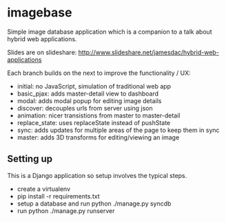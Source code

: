 imagebase
=========

Simple image database application which is a companion to a talk about hybrid web applications.

Slides are on slideshare: http://www.slideshare.net/jamesdac/hybrid-web-applications

Each branch builds on the next to improve the functionality / UX:

* initial: no JavaScript, simulation of traditional web app
* basic_pjax: adds master-detail view to dashboard
* modal: adds modal popup for editing image details
* discover: decouples urls from server using json
* animation: nicer transistions from master to master-detail
* replace_state: uses replaceState instead of pushState
* sync: adds updates for multiple areas of the page to keep them in sync
* master: adds 3D transforms for editing/viewing an image

Setting up
----------
This is a Django application so setup involves the typical steps.

* create a virtualenv
* pip install -r requirements.txt
* setup a database and run python ./manage.py syncdb
* run python ./manage.py runserver


